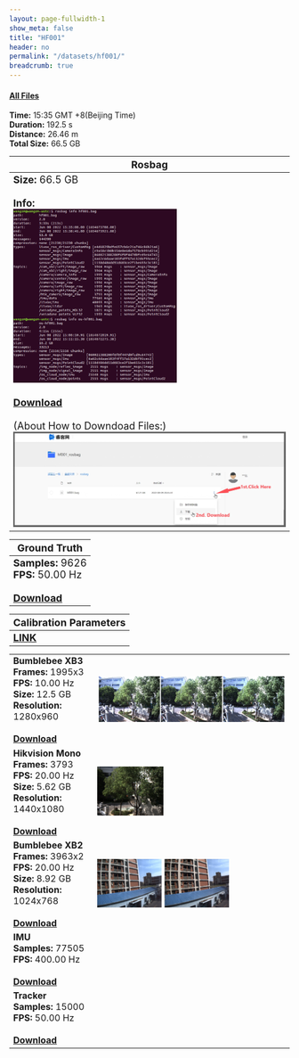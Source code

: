 ```yaml
---
layout: page-fullwidth-1
show_meta: false
title: "HF001"
header: no
permalink: "/datasets/hf001/"
breadcrumb: true
---
```

####  <a href="https://rec.ustc.edu.cn/share/079a9930-8f5f-11ed-97e2-0df66de1aa88">All Files</a>

<b>Time:</b> 15:35 GMT +8(Beijing Time) <br>
<b>Duration:</b> 192.5 s<br>
<b>Distance:</b> 26.46 m<br>
<b>Total Size:</b> 66.5 GB<br>



<td>
 <table>
 <thead>
	<tr>
      <th><font size="4">Rosbag</font></th>
	</tr >
  </thead>
	<tr>
        <td width="90%">
            <font size="4">
                    <b>Size:</b> 66.5 GB<br>
                    <br>
                    <b>Info:</b><br>
                    <img src="/data_image/aerial_01/hf001_bag_info.png" width='60%'/><br>
                    <br>
                    <b><a href="https://rec.ustc.edu.cn/share/cea25a80-8fcf-11ed-95f7-e3d8947e9715"><font size="4">Download</font></a></b><br>
                    <br>
                    (About How to Downdoad Files:)
                    <img src="/data_image/aerial_01/how_to_download.jpg"/>
            </font>
        </td>
    </tr>
</table>
</td>

<table>
 <thead>
	<tr>
      <th><font size="4">Ground Truth</font></th>
	</tr >
  </thead>
    <tr>
	    <td>
        <font size="4">
            <b>Samples:</b> 9626 <br>
            <b>FPS:</b> 50.00 Hz<br>
            <br>
            <b><a href="https://rec.ustc.edu.cn/share/b8f636d0-931e-11ed-9cb9-c38f2647ad01">Download</a></b>
        </font>
        </td>
	</tr >
</table>

<table>
 <thead>
	<tr>
      <th><font size="4">Calibration Parameters</font></th>
	</tr >
  </thead>
    <tr>
	    <td>
        <font size="4">
            <b><a href="https://rec.ustc.edu.cn/share/9fd0d230-93ec-11ed-b3b3-359b0111d730">LINK</a></b>
        </font>
        </td>
	</tr >
</table>

<table>
	<tr>
	    <td width="30%">
        <font size="3">
            <b>Bumblebee XB3</b><br>
            <b>Frames:</b> 1995x3<br>
            <b>FPS:</b> 10.00 Hz<br>
            <b>Size:</b> 12.5 GB<br>
            <b>Resolution:</b> 1280x960<br>
            <br>
            <b><a href="https://rec.ustc.edu.cn/share/ded737b0-92df-11ed-b149-4f6710c4930c">Download</a></b>
        </font>
        </td>
        <td>
            <a href="https://rec.ustc.edu.cn/share/ded737b0-92df-11ed-b149-4f6710c4930c">
                <img src="/data_image/aerial_01/hf001_xb3.jpg" width='100%'/>
            </a>
        </td>
	</tr >
    <tr>
	    <td>
        <font size="3">
            <b>Hikvision Mono</b><br>
            <b>Frames:</b> 3793<br>
            <b>FPS:</b> 20.00 Hz<br>
            <b>Size:</b> 5.62 GB<br>
            <b>Resolution:</b> 1440x1080<br>
            <br>
            <b><a href="https://rec.ustc.edu.cn/share/950ca620-92e0-11ed-a02c-8568e302ab5a">Download</a></b>
        </font>
        </td>
        <td>
            <a href="https://rec.ustc.edu.cn/share/950ca620-92e0-11ed-a02c-8568e302ab5a">
                <img src="/data_image/aerial_01/hf001_hik_mono.png" width='35%'/>
            </a>
        </td>
	</tr >
	<tr>
	    <td>
        <font size="3">
            <b>Bumblebee XB2</b><br>
            <b>Frames:</b> 3963x2<br>
            <b>FPS:</b> 20.00 Hz<br>
            <b>Size:</b> 8.92 GB<br>
            <b>Resolution:</b> 1024x768<br>
            <br>
            <b><a href="https://rec.ustc.edu.cn/share/013a2900-92e1-11ed-9b98-0393c08e4f57">Download</a></b>
        </font>
        </td>
        <td>
            <a href="https://rec.ustc.edu.cn/share/013a2900-92e1-11ed-9b98-0393c08e4f57">
                <img src="/data_image/aerial_01/hf001_xb2.png" width='70%'/>
            </a>
        </td>
	</tr >
    <tr>
	    <td>
        <font size="3">
            <b>IMU</b><br>
            <b>Samples:</b> 77505 <br>
            <b>FPS:</b> 400.00 Hz<br>
            <br>
            <b><a href="https://rec.ustc.edu.cn/share/a8112780-92e3-11ed-a890-8927c50a4ef5">Download</a></b>
        </font>
        </td>
        <td>
            <a href="https://rec.ustc.edu.cn/share/a8112780-92e3-11ed-a890-8927c50a4ef5">
                <img src=" " width='70%'/>
            </a>
        </td>
	</tr >
    <tr>
	    <td>
        <font size="3">
            <b>Tracker</b><br>
            <b>Samples:</b> 15000 <br>
            <b>FPS:</b> 50.00 Hz<br>
            <br>
            <b><a href="https://rec.ustc.edu.cn/share/048a2c70-92e7-11ed-bd13-d11576170478">Download</a></b>
        </font>
        </td>
        <td>
            <a href="https://rec.ustc.edu.cn/share/048a2c70-92e7-11ed-bd13-d11576170478">
                <img src=" " width='70%'/>
            </a>
        </td>
	</tr >
</table>

